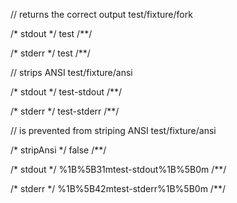 // returns the correct output
test/fixture/fork

/* stdout */
test
/**/

/* stderr */
test
/**/

// strips ANSI
test/fixture/ansi

/* stdout */
test-stdout
/**/

/* stderr */
test-stderr
/**/

// is prevented from striping ANSI
test/fixture/ansi

/* stripAnsi */
false
/**/

/* stdout */
%1B%5B31mtest-stdout%1B%5B0m
/**/

/* stderr */
%1B%5B42mtest-stderr%1B%5B0m
/**/